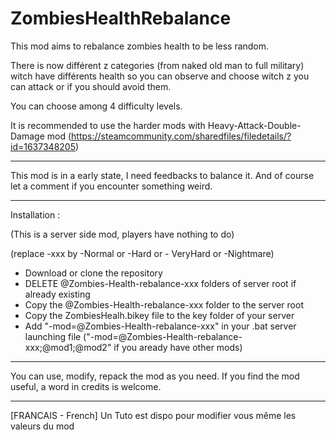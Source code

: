 # ZombiesHealthRebalance

This mod aims to rebalance zombies health to be less random.

There is now différent z categories (from naked old man to full military) witch have différents health
so you can observe and choose witch z you can attack or if you should avoid them.

You can choose among 4 difficulty levels.

It is recommended to use the harder mods with Heavy-Attack-Double-Damage mod
(https://steamcommunity.com/sharedfiles/filedetails/?id=1637348205)

-----------------------------------------------------------------------------------------------------------------------------------

This mod is in a early state, I need feedbacks to balance it.
And of course let a comment if you encounter something weird.

-----------------------------------------------------------------------------------------------------------------------------------

Installation :

(This is a server side mod, players have nothing to do)

(replace -xxx by -Normal or -Hard or - VeryHard or -Nightmare)
- Download or clone the repository
- DELETE @Zombies-Health-rebalance-xxx folders of server root if already existing
- Copy the @Zombies-Health-rebalance-xxx folder to the server root
- Copy the ZombiesHealh.bikey file to the key folder of your server
- Add "-mod=@Zombies-Health-rebalance-xxx" in your .bat server launching file
("-mod=@Zombies-Health-rebalance-xxx;@mod1;@mod2" if you aready have other mods)

-----------------------------------------------------------------------------------------------------------------------------------

You can use, modify, repack the mod as you need.
If you find the mod useful, a word in credits is welcome.

-----------------------------------------------------------------------------------------------------------------------------------

[FRANCAIS - French]
Un Tuto est dispo pour modifier vous même les valeurs du mod
